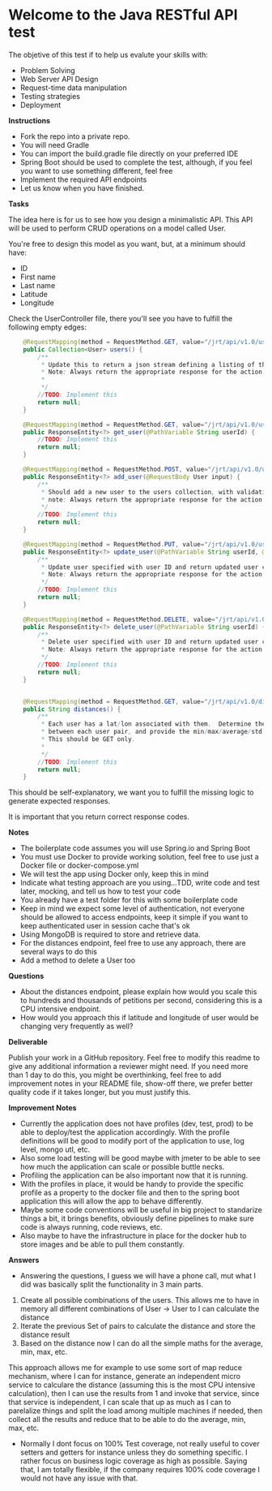 Welcome to the Java RESTful API test
====================================


The objetive of this test if to help us evalute your skills with:

* Problem Solving
* Web Server API Design
* Request-time data manipulation
* Testing strategies
* Deployment

**Instructions**

* Fork the repo into a private repo.
* You will need Gradle
* You can import the build.gradle file directly on your preferred IDE
* Spring Boot should be used to complete the test, although, if you feel you want to use something different, feel free
* Implement the required API endpoints
* Let us know when you have finished.

**Tasks**

The idea here is for us to see how you design a minimalistic API. This API will be
used to perform CRUD operations on a model called User.

You're free to design this model as you want, but, at a minimum should have:

* ID
* First name
* Last name
* Latitude
* Longitude

Check the UserController file, there you'll see you have to fulfill the following empty edges:

```java
    @RequestMapping(method = RequestMethod.GET, value="/jrt/api/v1.0/users")
    public Collection<User> users() {
        /**
         * Update this to return a json stream defining a listing of the users
         * Note: Always return the appropriate response for the action requested.
         *
         */
        //TODO: Implement this
        return null;
    }

    @RequestMapping(method = RequestMethod.GET, value="/jrt/api/v1.0/user")
    public ResponseEntity<?> get_user(@PathVariable String userId) {
        //TODO: Implement this
        return null;
    }

    @RequestMapping(method = RequestMethod.POST, value="/jrt/api/v1.0/user")
    public ResponseEntity<?> add_user(@RequestBody User input) {
        /**
         * Should add a new user to the users collection, with validation
         * note: Always return the appropriate response for the action requested.
         */
        //TODO: Implement this
        return null;
    }

    @RequestMapping(method = RequestMethod.PUT, value="/jrt/api/v1.0/user")
    public ResponseEntity<?> update_user(@PathVariable String userId, @RequestBody User input) {
        /**
         * Update user specified with user ID and return updated user contents
         * Note: Always return the appropriate response for the action requested.
         */
        //TODO: Implement this
        return null;
    }

    @RequestMapping(method = RequestMethod.DELETE, value="/jrt/api/v1.0/user")
    public ResponseEntity<?> delete_user(@PathVariable String userId) {
        /**
         * Delete user specified with user ID and return updated user contents
         * Note: Always return the appropriate response for the action requested.
         */
        //TODO: Implement this
        return null;
    }


    @RequestMapping(method = RequestMethod.GET, value="/jrt/api/v1.0/distances")
    public String distances() {
        /**
         * Each user has a lat/lon associated with them.  Determine the distance
         * between each user pair, and provide the min/max/average/std as a json response.
         * This should be GET only.
         *
         */
        //TODO: Implement this
        return null;
    }
```

This should be self-explanatory, we want you to fulfill the missing logic to generate expected
responses.

It is important that you return correct response codes.

**Notes**

* The boilerplate code assumes you will use Spring.io and Spring Boot
* You must use Docker to provide working solution, feel free to use just a Docker file or docker-compose.yml
* We will test the app using Docker only, keep this in mind
* Indicate what testing approach are you using...TDD, write code and test later, mocking, and tell us how to test your code
* You already have a test folder for this with some boilerplate code
* Keep in mind we expect some level of authentication, not everyone should be allowed to access endpoints, keep it simple
  if you want to keep authenticated user in session cache that's ok
* Using MongoDB is required to store and retrieve data.
* For the distances endpoint, feel free to use any approach, there are several ways to do this
* Add a method to delete a User too

**Questions**

* About the distances endpoint, please explain how would you scale this to hundreds and thousands of petitions per second,
considering this is a CPU intensive endpoint.
* How would you approach this if latitude and longitude of user would be changing very frequently as well?


**Deliverable**

Publish your work in a GitHub repository. Feel free to modify this readme to give any additional information a reviewer might need.
If you need more than 1 day to do this, you might be overthinking, feel free to add improvement notes in your README file, show-off there,
we prefer better quality code if it takes longer, but you must justify this.


**Improvement Notes**
* Currently the application does not have profiles (dev, test, prod) to be able to deploy/test the application accordingly.
With the profile definitions will  be good to modify port of the application to use, log level, mongo utl, etc.
* Also some load testing will be good maybe with jmeter to be able to see how much the application can scale or possible buttle necks.
* Profiling the application can be also important now that it is running.
* With the profiles in place, it would be handy to provide the specific profile as a property to the docker file and then to the spring boot application
this will allow the app to behave differently.
* Maybe some code conventions will be useful in big project to standarize things a bit, it brings benefits, obviously define pipelines to make sure code is always running, code reviews, etc.
* Also maybe to have the infrastructure in place for the docker hub to store images and be able to pull them constantly.

**Answers**
* Answering the questions, I guess we will have a phone call, mut what I did was basically split the functionality in 3 main parts.
1. Create all possible combinations of the users. This allows me to have in memory all different combinations of User -> User to I can calculate the distance
2. Iterate the previous Set of pairs to calculate the distance and store the distance result
3. Based on the distance now I can do all the simple maths for the average, min, max, etc.

This approach allows me for example to use some sort of map reduce mechanism, where I can for instance, generate an independent micro service to calculare the distance (assuming this is the most CPU intensive calculation), then I can use the results from 1 and invoke that service, since that service is independent, I can scale that up as much as I can to parelalize things and split the load among multiple machines if needed, then collect all the results and reduce that to be able to do the average, min, max, etc.


* Normally I dont focus on 100% Test coverage, not really useful to cover setters and getters for instance unless they do something specific.
I rather focus on business logic coverage as high as possible. Saying that, I am totally flexible, if the company requires 100% code coverage I would not have any issue with that.
